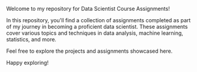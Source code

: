 Welcome to my repository for Data Scientist Course Assignments!

In this repository, you'll find a collection of assignments completed as part of my journey in becoming a proficient data scientist. These assignments cover various topics and techniques in data analysis, machine learning, statistics, and more.

Feel free to explore the projects and assignments showcased here.

Happy exploring!
